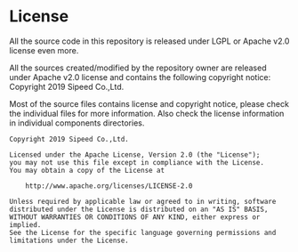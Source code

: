 
License
======

All the source code in this repository is released under LGPL or Apache v2.0 license even more.


All the sources created/modified by the repository owner are released under Apache v2.0 license and contains the following copyright notice:
Copyright 2019 Sipeed Co.,Ltd.

Most of the source files contains license and copyright notice, please check the individual files for more information.
Also check the license information in individual components directories.

```
Copyright 2019 Sipeed Co.,Ltd.
  
Licensed under the Apache License, Version 2.0 (the "License");
you may not use this file except in compliance with the License.
You may obtain a copy of the License at

    http://www.apache.org/licenses/LICENSE-2.0

Unless required by applicable law or agreed to in writing, software
distributed under the License is distributed on an "AS IS" BASIS,
WITHOUT WARRANTIES OR CONDITIONS OF ANY KIND, either express or implied.
See the License for the specific language governing permissions and
limitations under the License.
```

